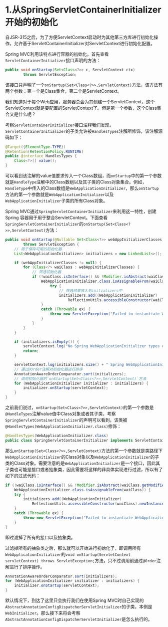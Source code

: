 # 1.从SpringServletContainerInitializer开始的初始化

自JSR-315之后，为了方便ServletContext启动时为其他第三方库进行初始化操作，允许基于ServletContainerInitializer对ServletContext进行初始化配置。

Spring MVC利用该特点进行容器的初始化。首先查看`ServletContainerInitializer`接口声明的方法：

```java
public void onStartup(Set<Class<?>> c, ServletContext ctx)
        throws ServletException;
```

该接口只声明了一个`onStartup(Set<Class<?>>,ServletContext)`方法，该方法有两个参数：第一个是Class集合，第二个是ServletContext。

我们知道对于每个Web应用，服务器总会为其创建一个ServletContext，这个ServletContext就是要配置的ServletContext了。但是第一个参数，这个Class集合又是什么呢？

考察`ServletContainerInitializer`接口注释我们发现，`ServletContainerInitializer`的子类允许被`HandlesTypes`注解所修饰，该注解源码如下：

```java
@Target({ElementType.TYPE})
@Retention(RetentionPolicy.RUNTIME)
public @interface HandlesTypes {
    Class<?>[] value();
}
```

可以看到该注解的value值要求传入一个Class数组，而`onStartup`中的第一个参数就是`HandleType`注解中的Class数组以及其子类的Class对象集合。例如，`HandleType`中传入的Class数组是`WebApplicationInitializer`，那么`onStartup`方法的第一个参数就是`WebApplicationInitializer`以及`WebApplicationInitializer`子类的所有Class对象。

Spring MVC通过`SpringServletContainerInitializer`来利用这一特性，创建Spring 容器用于用于整合ServletContext。下面查看`SpringServletContainerInitializer`的`onStartup(Set<Class<?>>,ServletContext)`方法：

```java
public void onStartup(@Nullable Set<Class<?>> webAppInitializerClasses, ServletContext servletContext)
        throws ServletException {
    // 用于保存可用的初始化器
    List<WebApplicationInitializer> initializers = new LinkedList<>();

    if (webAppInitializerClasses != null) {
        for (Class<?> waiClass : webAppInitializerClasses) {
            // 筛选初始化器
            if (!waiClass.isInterface() && !Modifier.isAbstract(waiClass.getModifiers()) &&
                WebApplicationInitializer.class.isAssignableFrom(waiClass)) {
                    try {
                        // 筛选结果放入到initializers中
                        initializers.add((WebApplicationInitializer)
                            ReflectionUtils.accessibleConstructor(waiClass).newInstance());
                }
                catch (Throwable ex) {
                    throw new ServletException("Failed to instantiate WebApplicationInitializer class", ex);
                }
            }
        }
    }

    if (initializers.isEmpty()) {
        servletContext.log("No Spring WebApplicationInitializer types detected on classpath");
        return;
    }

    servletContext.log(initializers.size() + " Spring WebApplicationInitializers detected on classpath");
    // 通过@Order注解对初始化器进行排序
    AnnotationAwareOrderComparator.sort(initializers);
    // 调用初始化器的`onStartup(Set<Class<?>>,ServletContext)`方法
    for (WebApplicationInitializer initializer : initializers) {
        initializer.onStartup(servletContext);
    }
}
```

之前我们说过，`onStartup(Set<Class<?>>,ServletContext)`的第一个参数是`@HandleTypes`注解value值中Class对象或者其子类，考察`SpringServletContainerInitializer`的声明可以看到，该类被`@HandlesTypes(WebApplicationInitializer.class)`修饰：

```java
@HandlesTypes(WebApplicationInitializer.class)
public class SpringServletContainerInitializer implements ServletContainerInitializer
```

那么`onStartup(Set<Class<?>>,ServletContext)`方法的第一个参数就是类路径下`WebApplicationInitializer`的Class对象以及`WebApplicationInitializer`的子类的Class对象。需要注意的是`WebApplicationInitializer`是一个接口，因此其子类也可能是接口或者抽象类，因此需要将这样的非具体实现进行过滤，所以有了如下的过滤代码：

```java
if (!waiClass.isInterface() && !Modifier.isAbstract(waiClass.getModifiers()) &&
    WebApplicationInitializer.class.isAssignableFrom(waiClass)) {
    try {
        initializers.add((WebApplicationInitializer)
            ReflectionUtils.accessibleConstructor(waiClass).newInstance());
    }
    catch (Throwable ex) {
        throw new ServletException("Failed to instantiate WebApplicationInitializer class", ex);
    }
}
```

即过滤掉了所有的接口以及抽象类。

过滤掉所有的抽象类之后，那么就可以开始进行初始化了，即调用所有`WebApplicationInitializer`的`void onStartup(ServletContext servletContext) throws ServletException;`方法，只不过调用前通过`@Order`注解进行了排序操作。

```java
AnnotationAwareOrderComparator.sort(initializers);
for (WebApplicationInitializer initializer : initializers) {
    initializer.onStartup(servletContext);
}
```

默认情况下，到达了这里只会执行我们在使用Spring MVC时自己实现的`AbstractAnnotationConfigDispatcherServletInitializer`的子类，本例是`WebInitializer`。那么接下来将会考察`AbstractAnnotationConfigDispatcherServletInitializer`是怎么执行的。
